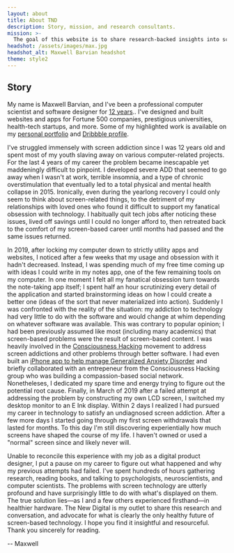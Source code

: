 ```yaml
---
layout: about
title: About TND
description: Story, mission, and research consultants.
mission: >-
  The goal of this website is to share research-backed insights into screen-based addictions and other psychological issues, surface current solutions, and present actionable steps to usher in a healthier era of digital technology.
headshot: /assets/images/max.jpg
headshot_alt: Maxwell Barvian headshot
theme: style2
---
```


## Story

My name is Maxwell Barvian, and I've been a professional computer scientist and software designer for [12 years](http://linkedin.com/in/barvian).. I've designed and built websites and apps for Fortune 500 companies, prestigious universities, health-tech startups, and more. Some of my highlighted work is available on my [personal portfolio](http://barvian.me) and [Dribbble profile](http://dribbble.com/barvian).

I've struggled immensely with screen addiction since I was 12 years old and spent most of my youth slaving away on various computer-related projects. For the last 4 years of my career the problem became inescapable yet maddeningly difficult to pinpoint. I developed severe ADD that seemed to go away when I wasn't at work, terrible insomnia, and a type of chronic overstimulation that eventually led to a total physical and mental health collapse in 2015. Ironically, even during the yearlong recovery I could only seem to think about screen-related things, to the detriment of my relationships with loved ones who found it difficult to support my fanatical obsession with technology. I habitually quit tech jobs after noticing these issues, lived off savings until I could no longer afford to, then retreated back to the comfort of my screen-based career until months had passed and the same issues returned.

In 2019, after locking my computer down to strictly utility apps and websites, I noticed after a few weeks that my usage and obsession with it hadn't decreased. Instead, I was spending much of my free time coming up with ideas I could write in my notes app, one of the few remaining tools on my computer. In one moment I felt all my fanatical obsession turn towards the note-taking app itself; I spent half an hour scrutinizing every detail of the application and started brainstorming ideas on how I could create a better one (ideas of the sort that never materialized into action). Suddenly I was confronted with the reality of the situation: my addiction to technology had very little to do with the software and would change at whim depending on whatever software was available. This was contrary to popular opinion; I had been previously assumed like most (including many academics) that screen-based problems were the result of screen-based content. I was heavily involved in the [Consciousness Hacking](http://cohack.life) movement to address screen addictions and other problems through better software. I had even built an [iPhone app to help manage Generalized Anxiety Disorder](http://barvian.me/gad) and briefly collaborated with an entrepeneur from the Consciousness Hacking group who was building a compassion-based social network. Nonetheleses, I dedicated my spare time and energy trying to figure out the potential root cause. Finally, in March of 2019 after a failed attempt at addressing the problem by constructing my own LCD screen, I switched my desktop monitor to an E Ink display. Within 2 days I realized I had pursued my career in technology to satisfy an undiagnosed screen addiction. After a few more days I started going through my first screen withdrawals that lasted for months. To this day I'm still discovering experientially how much screens have shaped the course of my life. I haven't owned or used a "normal" screen since and likely never will.

Unable to reconcile this experience with my job as a digital product designer, I put a pause on my career to figure out what happened and why my previous attempts had failed. I've spent hundreds of hours gathering research, reading books, and talking to psychologists, neuroscientists, and computer scientists. The problems with screen technology are utterly profound and have surprisingly little to do with what's displayed on them. The true solution lies&mdash;as I and a few others experienced firsthand&mdash;in healthier hardware. The New Digital is my outlet to share this research and conversation, and advocate for what is clearly the only healthy future of screen-based technology. I hope you find it insightful and resourceful. Thank you sincerely for reading.

-- Maxwell